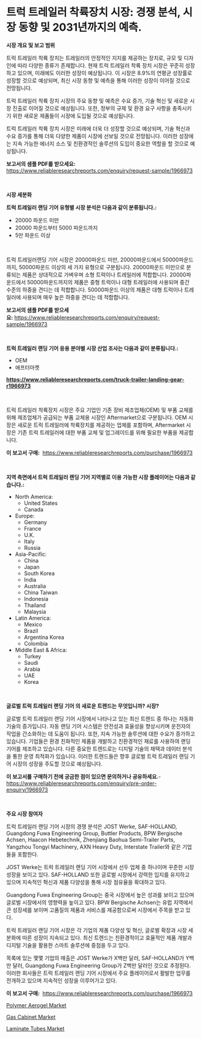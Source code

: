 <p><h1>트럭 트레일러 착륙장치 시장: 경쟁 분석, 시장 동향 및 2031년까지의 예측.</h1></p><p><strong>시장 개요 및 보고 범위</strong></p>
<p><p>트럭 트레일러 착륙 장치는 트레일러의 안정적인 지지를 제공하는 장치로, 규모 및 디자인에 따라 다양한 종류가 존재합니다. 현재 트럭 트레일러 착륙 장치 시장은 꾸준히 성장하고 있으며, 미래에도 이러한 성장이 예상됩니다. 이 시장은 8.9%의 연평균 성장률로 성장할 것으로 예상되며, 최신 시장 동향 및 예측을 통해 이러한 성장이 이어질 것으로 전망됩니다.</p><p>트럭 트레일러 착륙 장치 시장의 주요 동향 및 예측은 수요 증가, 기술 혁신 및 새로운 시장 진출로 이어질 것으로 예상됩니다. 또한, 정부의 규제 및 환경 요구 사항을 충족시키기 위한 새로운 제품들이 시장에 도입될 것으로 예상됩니다.</p><p>트럭 트레일러 착륙 장치 시장은 미래에 더욱 더 성장할 것으로 예상되며, 기술 혁신과 수요 증가를 통해 더욱 다양한 제품이 시장에 선보일 것으로 전망됩니다. 이러한 성장에는 지속 가능한 에너지 소스 및 친환경적인 솔루션의 도입이 중요한 역할을 할 것으로 예상됩니다.</p></p>
<p><strong>보고서의 샘플 PDF를 받으세요:</strong> <a href="https://www.reliableresearchreports.com/enquiry/request-sample/1966973">https://www.reliableresearchreports.com/enquiry/request-sample/1966973</a></p>
<p>&nbsp;</p>
<p><strong>시장 세분화</strong></p>
<p><strong>트럭 트레일러 랜딩 기어 유형별 시장 분석은 다음과 같이 분류됩니다.:</strong></p>
<p><ul><li>20000 파운드 미만</li><li>20000 파운드부터 5000 파운드까지</li><li>5만 파운드 이상</li></ul></p>
<p>&nbsp;</p>
<p><p>트럭 트레일러랜딩 기어 시장은 20000파운드 미만, 20000파운드에서 50000파운드까지, 50000파운드 이상의 세 가지 유형으로 구분됩니다. 20000파운드 미만으로 분류되는 제품은 상대적으로 가벼우며 소형 트럭이나 트레일러에 적합합니다. 20000파운드에서 50000파운드까지의 제품은 중형 트럭이나 대형 트레일러에 사용되며 중간 수준의 하중을 견디는 데 적합합니다. 50000파운드 이상의 제품은 대형 트럭이나 트레일러에 사용되며 매우 높은 하중을 견디는 데 적합합니다.</p></p>
<p><strong>보고서의 샘플 PDF를 받으세요:</strong>&nbsp;<a href="https://www.reliableresearchreports.com/enquiry/request-sample/1966973">https://www.reliableresearchreports.com/enquiry/request-sample/1966973</a></p>
<p>&nbsp;</p>
<p><strong> 트럭 트레일러 랜딩 기어 응용 분야별 시장 산업 조사는 다음과 같이 분류됩니다.:</strong></p>
<p><ul><li>OEM</li><li>애프터마켓</li></ul></p>
<p><strong><a href="https://www.reliableresearchreports.com/truck-trailer-landing-gear-r1966973">https://www.reliableresearchreports.com/truck-trailer-landing-gear-r1966973</a></strong></p>
<p>&nbsp;</p>
<p><p>트럭 트레일러 착륙장치 시장은 주요 기업인 기존 장비 제조업체(OEM) 및 부품 교체를 위해 제조업체가 공급되는 부품 교체용 시장인 Aftermarket으로 구분됩니다. OEM 시장은 새로운 트럭 트레일러에 착륙장치를 제공하는 업체를 포함하며, Aftermarket 시장은 기존 트럭 트레일러에 대한 부품 교체 및 업그레이드를 위해 필요한 부품을 제공합니다.</p></p>
<p><strong>이 보고서 구매:</strong>&nbsp; <a href="https://www.reliableresearchreports.com/purchase/1966973">https://www.reliableresearchreports.com/purchase/1966973</a></p>
<p>&nbsp;</p>
<p><strong>지역 측면에서 트럭 트레일러 랜딩 기어 지역별로 이용 가능한 시장 플레이어는 다음과 같습니다.:</strong></p>
<p><ul>
    <li>
        North America:
        <ul>
            <li>United States</li>
            <li>Canada</li>
        </ul>
    </li>
    <li>
        Europe:
        <ul>
            <li>Germany</li>
            <li>France</li>
            <li>U.K.</li>
            <li>Italy</li>
            <li>Russia</li>
        </ul>
    </li>
    <li>
        Asia-Pacific:
        <ul>
            <li>China</li>
            <li>Japan</li>
            <li>South Korea</li>
            <li>India</li>
            <li>Australia</li>
            <li>China Taiwan</li>
            <li>Indonesia</li>
            <li>Thailand</li>
            <li>Malaysia</li>
        </ul>
    </li>
    <li>
        Latin America:
        <ul>
            <li>Mexico</li>
            <li>Brazil</li>
            <li>Argentina Korea</li>
            <li>Colombia</li>
        </ul>
    </li>
    <li>
        Middle East & Africa:
        <ul>
            <li>Turkey</li>
            <li>Saudi</li>
            <li>Arabia</li>
            <li>UAE</li>
            <li>Korea</li>
        </ul>
    </li>
    </ul></p>
<p>&nbsp;</p>
<p><strong>글로벌 트럭 트레일러 랜딩 기어 의 새로운 트렌드는 무엇입니까? 시장?</strong></p>
<p><p>글로벌 트럭 트레일러 랜딩 기어 시장에서 나타나고 있는 최신 트렌드 중 하나는 자동화 기술의 증가입니다. 자동 랜딩 기어 시스템은 안전성과 효율성을 향상시키며 운전자의 작업을 간소화하는 데 도움이 됩니다. 또한, 지속 가능한 솔루션에 대한 수요가 증가하고 있습니다. 기업들은 환경 친화적인 제품을 개발하고 친환경적인 재료를 사용하여 랜딩 기어를 제조하고 있습니다. 다른 중요한 트렌드로는 디지털 기술의 채택과 데이터 분석을 통한 운영 최적화가 있습니다. 이러한 트렌드들은 향후 글로벌 트럭 트레일러 랜딩 기어 시장의 성장을 주도할 것으로 예상됩니다.</p></p>
<p><strong>이 보고서를 구매하기 전에 궁금한 점이 있으면 문의하거나 공유하세요.</strong>- <a href="https://www.reliableresearchreports.com/enquiry/pre-order-enquiry/1966973">https://www.reliableresearchreports.com/enquiry/pre-order-enquiry/1966973</a></p>
<p>&nbsp;</p>
<p><strong>주요 시장 참여자</strong></p>
<p><p>트럭 트레일러 랜딩 기어 시장의 경쟁 분석은 JOST Werke, SAF-HOLLAND, Guangdong Fuwa Engineering Group, Buttler Products, BPW Bergische Achsen, Haacon Hebetechnik, Zhenjiang Baohua Semi-Trailer Parts, Yangzhou Tongyi Machinery, AXN Heavy Duty, Interstate Trailer와 같은 기업들을 포함한다. </p><p>JOST Werke는 트럭 트레일러 랜딩 기어 시장에서 선두 업체 중 하나이며 꾸준한 시장 성장을 보이고 있다. SAF-HOLLAND 또한 글로벌 시장에서 강력한 입지를 유지하고 있으며 지속적인 혁신과 제품 다양성을 통해 시장 점유율을 확대하고 있다. </p><p>Guangdong Fuwa Engineering Group는 중국 시장에서 높은 성과를 보이고 있으며 글로벌 시장에서의 영향력을 높이고 있다. BPW Bergische Achsen는 유럽 지역에서 큰 성장세를 보이며 고품질의 제품과 서비스를 제공함으로써 시장에서 주목을 받고 있다. </p><p>트럭 트레일러 랜딩 기어 시장은 각 기업의 제품 다양성 및 혁신, 글로벌 확장과 시장 세분화에 따른 성장이 지속되고 있다. 최신 트렌드는 친환경적이고 효율적인 제품 개발과 디지털 기술을 활용한 스마트 솔루션에 중점을 두고 있다. </p><p>목록에 있는 몇몇 기업의 매출은 JOST Werke가 X백만 달러, SAF-HOLLAND가 Y백만 달러, Guangdong Fuwa Engineering Group가 Z백만 달러인 것으로 추정된다. 이러한 회사들은 트럭 트레일러 랜딩 기어 시장에서 주요 플레이어로서 활발한 업무를 전개하고 있으며 지속적인 성장을 이루어가고 있다.</p></p>
<p><strong>이 보고서 구매:</strong>&nbsp;&nbsp;<a href="https://www.reliableresearchreports.com/purchase/1966973">https://www.reliableresearchreports.com/purchase/1966973</a></p>
<p><p><a href="https://frill-swim-3cd.notion.site/Polymer-Aerogel-Market-Research-Report-Provides-thorough-Industry-Overview-which-offers-an-In-Depth-593a3ca275ac41c3bd49b6d05b6498c0">Polymer Aerogel Market</a></p><p><a href="https://github.com/singletonthaxterkelliehr2df/Market-Research-Report-List-2/blob/main/gas-cabinet-market.md">Gas Cabinet Market</a></p><p><a href="https://gentle-editor-9db.notion.site/Insights-into-Laminate-Tubes-Market-Size-Analysing-Market-Share-Trends-and-Growth-from-2024-to-20-6ffb994c511b4f36bec3f46b523f7661">Laminate Tubes Market</a></p></p>